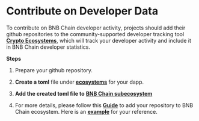 # Contribute on Developer Data

To contribute on BNB Chain developer activity, projects should add their github repositories to the community-supported developer tracking tool [**Crypto Ecosystems**](https://github.com/electric-capital/crypto-ecosystems), which will track your developer activity and include it in BNB Chain developer statistics.

**Steps**

1. Prepare your github repository.

2. **Create a toml** file under [**ecosystems**](https://github.com/electric-capital/crypto-ecosystems/tree/master/data/ecosystems) for your dapp.

3. **Add the created toml file to** [**BNB Chain subecosystem**](https://github.com/electric-capital/crypto-ecosystems/blob/master/data/ecosystems/b/bnb-chain-bsc.toml)

4. For more details, please follow this [**Guide**](https://github.com/electric-capital/crypto-ecosystems?tab=readme-ov-file#how-to-contribute) to add your repository to BNB Chain ecosystem. 
Here is an [**example**](https://github.com/electric-capital/crypto-ecosystems/pull/1344) for your reference.